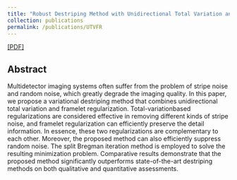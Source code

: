 ```yaml
---
title: "Robust Destriping Method with Unidirectional Total Variation and Framelet Regularization"
collection: publications
permalink: /publications/UTVFR
---  
```

[[PDF]](https://owuchangyuo.github.io/files/UTVFR.pdf) 

## Abstract
Multidetector imaging systems often suffer from the problem of stripe noise and random noise, which greatly degrade the imaging quality. In this paper, we propose a variational destriping method that combines unidirectional total variation and framelet regularization. Total-variationbased regularizations are considered effective in removing different kinds of stripe noise, and framelet regularization can efficiently preserve the detail information. In essence, these two regularizations are complementary to each other. Moreover, the proposed method can also efficiently suppress
random noise. The split Bregman iteration method is employed to solve the resulting minimization problem. Comparative results demonstrate that the proposed method significantly outperforms state-of-the-art destriping methods on both qualitative and quantitative assessments.
